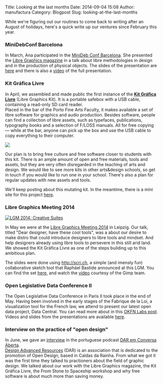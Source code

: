 Title: Looking at the last months
Date: 2014-09-04 15:08
Author: manufactura
Category: Blogpost
Slug: looking-at-the-last-months

While we're figuring out our routines to come back to writing after an
August of holidays, here's a quick write up our ventures since February
this year.

### MiniDebConf Barcelona

In March, Ana participated in the [MiniDeb Conf
Barcelona](http://bcn2014.mini.debconf.org/). She presented the [Libre
Graphics magazine](http://libregraphicsmag.com) in a talk about libre
methodologies in design and in the production of physical objects. The
slides of the presentation are
[here](https://gitorious.org/libregraphicsmag/documentation/source/a26c329c3c80ff7d3b28276dd643d15336a16f79:presentations/minidebconf2014/slides)
and there is also a
[video](http://meetings-archive.debian.net/pub/debian-meetings/2014/mini-debconf-barcelona/Making_pages_turn_The_physical_side_of_FLOSS_design_by_Ana_Isabel_Carvalho.webm)
of the full presentation.

### Kit Gráfica Livre

In April, we assembled and made public the first instance of the [**Kit
Gráfica Livre**](http://kitgrafica.manufacturaindependente.org/) (Libre
Graphics Kit). It is a portable safebox with a USB cable, containing a
read-only SD card reader.  
Placed in the bar of the Porto Fine Arts Faculty, it makes available a
set of libre software for graphics and audio production. Besides
software, people can find a collection of libre assets, such as
typefaces, publications, typography books and a selection of F/LOSS
manuals. All for free copying — while at the bar, anyone can pick up the
box and use the USB cable to copy everything to their computer.

![](http://www.kitgrafica.manufacturaindependente.org/media/img/kitgraficalivre-white.png)

Our plan is to bring free culture and free software closer to students
with this kit. There is an ample amount of open and free materials,
tools and assets, but they are very often disregarded in the teaching of
arts and design. We would like to see more kits in other arts&design
schools, so get in touch if you would like to run one in your school.
There's also a plan for regular updates with new assets and tools.

We'll keep posting about this mutating kit. In the meantime, there is a
mini site for this project
[here](http://kitgrafica.manufacturaindependente.org).

### Libre Graphics Meeting 2014

[![LGM 2014: Creative
Suites](http://blog.manufacturaindependente.org/wp-content/uploads/2014/09/13699945683_94718bfe6a_k-1024x682.jpg)](http://blog.manufacturaindependente.org/wp-content/uploads/2014/09/13699945683_94718bfe6a_k.jpg)

In May we were at the [Libre Graphics Meeting
2014](http://libregraphicsmeeting.org/2014) in Leipzig. Our talk, titled
"Dear designer, have these cool tools", was a about our desire to make
distro that could introduce designers to libre tools and mindset. And
help designers already using libre tools to persevere in this still arid
land. We showed the Kit Gráfica Livre as one of the steps building up to
this ambitious plan.

The slides were done using <http://scri.ch>, a simple (and imensly fun)
collaborative sketch tool that Raphäel Bastide announced at this LGM.
You can find the set
[here](http://libregraphicsmag.com/2014/04/slides-from-dear-designer-have-these-cool-tools/),
and watch the
[video](http://download.gimp.org/pub/gimp/lgm/2014/day_4/063_Dear_designer__have_these_cool_tools/063_Dear_designer__have_these_cool_tools.ogv)
courtesy of the Gimp team.

### Open Legislative Data Conference II

The Open Legislative Data Conference in Paris II took place in the end
of May. Having been involved in the early stages of the Fabrique de la
Loi, a visualization tool for the French law, we attend to present our
latest open data project, Data Central. You can read more about in this
[OKFN Labs post](http://okfnlabs.org/blog/2014/08/19/datacentral.html).
Videos and slides from the presentations are available
[here](http://blog.lafabriquedelaloi.fr/conference/oldp-conference-ii-time-has-come-for-law-tracking-follow-up/).

### Interview on the practice of "open design"

In June, we gave an
[interview](http://designadvancedresources.org/54-roughnough-e-manufactura-independente/)
in the portuguese podcast [DAR em Conversa
Aberta](http://designadvancedresources.org/category/dar-em-conversa-aberta/).  
[Design Advanced Resources](http://designadvancedresources.org/) (DAR)
is an association that is dedicated to the promotion of Open Design,
based in Caldas da Rainha. From what we got it was the first time they
talked to practioners about the field of graphic design. We talked about
our work with the Libre Graphics magazine, the Kit Gráfica Livre, the
From Stone to Spaceship workshop and why free software is about much
more than saving money.


